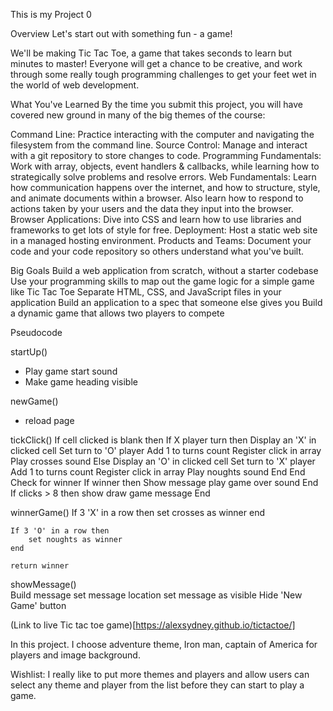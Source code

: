 This is my Project 0

Overview
Let's start out with something fun - a game!

We'll be making Tic Tac Toe, a game that takes seconds to learn but minutes to master! Everyone will get a chance to be creative, and work through some really tough programming challenges to get your feet wet in the world of web development.

What You've Learned
By the time you submit this project, you will have covered new ground in many of the big themes of the course:

Command Line: Practice interacting with the computer and navigating the filesystem from the command line.
Source Control: Manage and interact with a git repository to store changes to code.
Programming Fundamentals: Work with array, objects, event handlers & callbacks, while learning how to strategically solve problems and resolve errors.
Web Fundamentals: Learn how communication happens over the internet, and how to structure, style, and animate documents within a browser. Also learn how to respond to actions taken by your users and the data they input into the browser.
Browser Applications: Dive into CSS and learn how to use libraries and frameworks to get lots of style for free.
Deployment: Host a static web site in a managed hosting environment.
Products and Teams: Document your code and your code repository so others understand what you've built.

Big Goals
Build a web application from scratch, without a starter codebase
Use your programming skills to map out the game logic for a simple game like Tic Tac Toe
Separate HTML, CSS, and JavaScript files in your application
Build an application to a spec that someone else gives you
Build a dynamic game that allows two players to compete

Pseudocode

startUp()
 - Play game start sound
 - Make game heading visible

newGame()
 - reload page

tickClick()
  If cell clicked is blank then
    If X player turn then
      Display an 'X' in clicked cell
      Set turn to 'O' player
      Add 1 to turns count
      Register click in array
      Play crosses sound
    Else
      Display an 'O' in clicked cell
      Set turn to 'X' player
      Add 1 to turns count
      Register click in array
      Play noughts sound
    End
  End
  Check for winner
  If winner then
    Show message
    play game over sound
  End
  If clicks > 8 then
    show draw game message
  End

  winnerGame()
    If 3 'X' in a row then
       set crosses as winner
    end

    If 3 'O' in a row then
        set noughts as winner
    end

    return winner

  showMessage()  
    Build message
    set message location
    set message as visible
    Hide 'New Game' button


(Link to live Tic tac toe game)[https://alexsydney.github.io/tictactoe/]

In this project. I choose adventure theme, Iron man, captain of America for players and image background.

Wishlist: I really like to put more themes and players and allow users can select any theme and player from the list before they can start to play a game.
